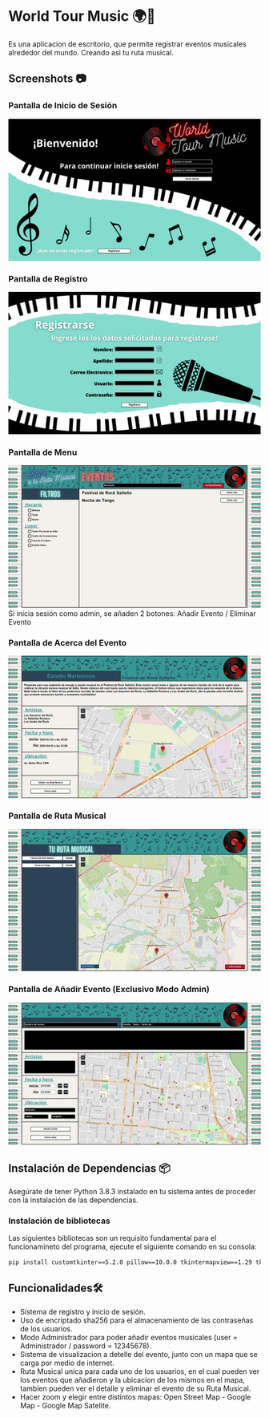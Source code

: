 
# World Tour Music 🌍🎵

Es una aplicacion de escritorio, que permite registrar eventos musicales alrededor del mundo.
Creando asi tu ruta musical.




## Screenshots 📷
### Pantalla de Inicio de Sesión
![Iniciar Sesión](resources/screenshots/screenshot1.png)
### Pantalla de Registro
![Registro](resources/screenshots/screenshot2.png)
### Pantalla de Menu
![Menu](resources/screenshots/screenshot3.png)
Si inicia sesión como admin, se añaden 2 botones: Añadir Evento / Eliminar Evento
### Pantalla de Acerca del Evento
![Acerca del evento](resources/screenshots/screenshot4.png)
### Pantalla de Ruta Musical
![Ruta Musical](resources/screenshots/screenshot5.png)
### Pantalla de Añadir Evento (Exclusivo Modo Admin)
![Añadir Eventos](resources/screenshots/screenshot6.png)


## Instalación de Dependencias 📦

Asegúrate de tener Python 3.8.3 instalado en tu sistema antes de proceder con la instalación de las dependencias.

### Instalación de bibliotecas

Las siguientes bibliotecas son un requisito fundamental para el funcionamineto del programa, ejecute el siguiente comando en su consola:

```bash
pip install customtkinter==5.2.0 pillow==10.0.0 tkintermapview==1.29 tkcalendar==1.6.1
```
    
## Funcionalidades🛠️

- Sistema de registro y inicio de sesión.
- Uso de encriptado sha256 para el almacenamiento de las contraseñas de los usuarios.
- Modo Administrador para poder añadir eventos musicales (user = Administrador / password = 12345678).
- Sistema de visualizacion a detelle del evento, junto con un mapa que se carga por medio de internet.
- Ruta Musical unica para cada uno de los usuarios, en el cual pueden ver los eventos que añadieron y la ubicacion de los mismos en el mapa, tambien pueden ver el detalle y eliminar el evento de su Ruta Musical.
- Hacer zoom y elegir entre distintos mapas: Open Street Map - Google Map - Google Map Satelite.
